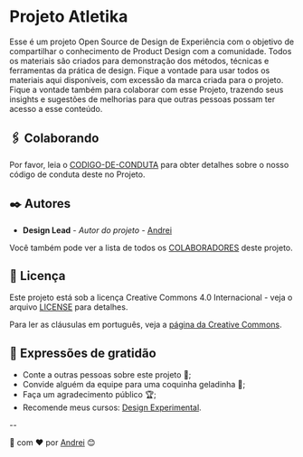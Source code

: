 # Projeto Atletika

Esse é um projeto Open Source de Design de Experiência com o objetivo de compartilhar o conhecimento de Product Design com a comunidade. Todos os materiais são criados para demonstração dos  métodos, técnicas e ferramentas da prática de design. Fique a vontade para usar todos os materiais aqui disponíveis, com excessão da marca criada para o projeto. Fique a vontade também para colaborar com esse Projeto, trazendo seus insights e sugestões de melhorias para que outras pessoas possam ter acesso a esse conteúdo.

## 🖇️ Colaborando

Por favor, leia o [CODIGO-DE-CONDUTA](https://github.com/designexperimental/projeto-atletika/blob/main/CODIGO-DE-CONDUTA.md) para obter detalhes sobre o nosso código de conduta deste no Projeto.

## ✒️ Autores

* **Design Lead** - *Autor do projeto* - [Andrei](https://github.com/andreiomega)

Você também pode ver a lista de todos os [COLABORADORES](https://github.com/designexperimental/projeto-atletika/blob/main/COLABORADORES.md) deste projeto.

## 📄 Licença

Este projeto está sob a licença Creative Commons 4.0 Internacional - veja o arquivo [LICENSE](https://github.com/designexperimental/projeto-atletika/blob/main/LICENSE) para detalhes.

Para ler as cláusulas em português, veja a [página da Creative Commons](https://creativecommons.org/licenses/by/4.0/legalcode.pt).

## 🎁 Expressões de gratidão

* Conte a outras pessoas sobre este projeto 📢;
* Convide alguém da equipe para uma coquinha geladinha 🥤;
* Faça um agradecimento público 🏆;
* Recomende meus cursos: [Design Experimental](https://designexperimental.com.br/cursos).

--

🎨 com ❤️ por [Andrei](https://github.com/andreiomega) 😊
